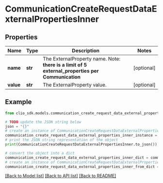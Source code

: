 # CommunicationCreateRequestDataExternalPropertiesInner


## Properties

Name | Type | Description | Notes
------------ | ------------- | ------------- | -------------
**name** | **str** | The ExternalProperty name. Note: **there is a limit of 5 external_properties per Communication** | [optional] 
**value** | **str** | The ExternalProperty value. | [optional] 

## Example

```python
from clio_sdk.models.communication_create_request_data_external_properties_inner import CommunicationCreateRequestDataExternalPropertiesInner

# TODO update the JSON string below
json = "{}"
# create an instance of CommunicationCreateRequestDataExternalPropertiesInner from a JSON string
communication_create_request_data_external_properties_inner_instance = CommunicationCreateRequestDataExternalPropertiesInner.from_json(json)
# print the JSON string representation of the object
print(CommunicationCreateRequestDataExternalPropertiesInner.to_json())

# convert the object into a dict
communication_create_request_data_external_properties_inner_dict = communication_create_request_data_external_properties_inner_instance.to_dict()
# create an instance of CommunicationCreateRequestDataExternalPropertiesInner from a dict
communication_create_request_data_external_properties_inner_from_dict = CommunicationCreateRequestDataExternalPropertiesInner.from_dict(communication_create_request_data_external_properties_inner_dict)
```
[[Back to Model list]](../README.md#documentation-for-models) [[Back to API list]](../README.md#documentation-for-api-endpoints) [[Back to README]](../README.md)


